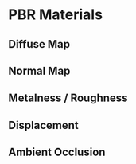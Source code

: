 # PBR Materials



## Diffuse Map

## Normal Map

## Metalness / Roughness

## Displacement

## Ambient Occlusion
